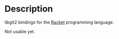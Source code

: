 # Description

libgit2 bindings for the [Racket](http://www.racket-lang.org)
programming language.

Not usable yet.


